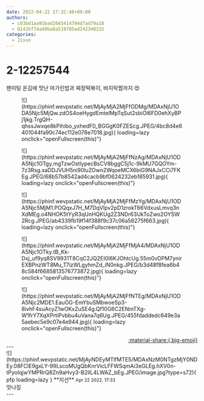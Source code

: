 ```yaml
---
date: 2022-04-22 17:32:48+09:00
authors:
  - c03bd1aa91bad2665414784d7ad79a18
  - 01435f74a49ba8a519705ad242348232
categories:
  - Jisun
---
```


# 2-12257544

<div class="post-container" markdown="1">
<div class="content-container md-sidebar__scrollwrap" markdown="1">

팬미팅 온김에 맛난 마가린밥과 짜장떡볶이, 바지락찜까지 😍
<figure markdown="1">
![](https://phinf.wevpstatic.net/MjAyMjA2MjFfODMg/MDAxNjU1ODA5Njc5MjQw.zdOS4oeHygdEmtelMpTqSut2sbiOl6FD0ehXyBPj1jkg.TrgQH-qhssJwxqe8kPihibo_yxhedF0_BGGgK0FZEScg.JPEG/4bc8d4e6401044fa90c74ec112e078e7018.jpg){ loading=lazy onclick="openFullscreen(this)"}
</figure>

<figure markdown="1">
![](https://phinf.wevpstatic.net/MjAyMjA2MjFfNzAg/MDAxNjU1ODA5Njc1OTgy.mgTzwOstlypecBsCV8bggC5j1c-9kMU7GQOYm-7z3Rsg.saDDJVUH5ni90luZOwn2WqoeMCX6biG9NAJxCCi7FKEg.JPEG/68b57b8542ad4cacb9bf0624232eb185931.jpg){ loading=lazy onclick="openFullscreen(this)"}
</figure>

<figure markdown="1">
![](https://phinf.wevpstatic.net/MjAyMjA2MjFfMzYg/MDAxNjU1ODA5Njc5MjM1.POQqxJ7H_M7DqVlpv2pD1zrokT66VdxusLmvq3nXdMEg.o4NHOK5tYyR3qUnHQKUg2Z3NDr63UkToZwo2OYSW2Rcg.JPEG/ab4339fb19f14f388f9c37c06a56275f663.jpg){ loading=lazy onclick="openFullscreen(this)"}
</figure>

<figure markdown="1">
![](https://phinf.wevpstatic.net/MjAyMjA2MjFfMjA4/MDAxNjU1ODA5Njc1OTky.tB_Kk-Dxj_uf9yq8SV9931T8CqC2JQ2EI0I6KJOhtcUg.55m0vDPM7ynirEXBPnzWT8Mu_T7izWLgyhmZd_iN0nkg.JPEG/b3d48f8fea6b48c584f6685813576773872.jpg){ loading=lazy onclick="openFullscreen(this)"}
</figure>

<figure markdown="1">
![](https://phinf.wevpstatic.net/MjAyMjA2MjFfNTEg/MDAxNjU1ODA5Njc2MDE1.EauOG-EmYbuSMbwoeSp3-8ivhF4suAcyZ1wOKxZuSE4g.Qf10G6C2ENmTXg-W1frY7XqXPrtiPvbbu4uVana7q6Ug.JPEG/455fdaddedc649e3a5aebec5e9c07e4e944.jpg){ loading=lazy onclick="openFullscreen(this)"}
</figure>


</div>
</div>

<div style="text-align: right;" markdown="1">
<a href="https://weverse.io/fromis9/fanpost/2-12257544" style="text-align: right;">:material-share:{.big-emoji}</a>
</div>
---

<div class="comments-container md-sidebar__scrollwrap" markdown="1">
<div class="comment" markdown="1">
<div class='id-container' markdown="1">
![](https://phinf.wevpstatic.net/MjAyNDEyMTlfMTE5/MDAxNzM0NTgzMjY0NDEy.08FClE9gxLY-99LscoMUgQbKnrVicLFFWSqmAi3eGLEg.hXV0n-tPyoIqjwYMPRrQ8Zn9aHvy3-B2llL4LWAZ_bEg.JPEG/image.jpg?type=s72){ pfp loading=lazy }
**<span class="artist">지선</span>** <small>Apr 22 2022, 17:33</small><br>
</div>
<div class='comment-body' markdown="1">
맛나징
</div>
</div>
</div>
---
